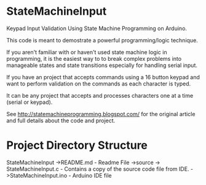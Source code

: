 # StateMachineInput

Keypad Input Validation Using State Machine Programming on Arduino.

This code is meant to demostrate a powerful programming/logic technique.

If you aren't familiar with or haven't used state machine logic in programming, it is the 
easiest way to to break complex problems into manageable states and state transitions 
especially for handling serial input.

If you have an project that accepts commands using a 16 button keypad and want to 
perform validation on the commands as each character is typed.

It can be any project that accepts and processes characters one at a time (serial or keypad).

See http://statemachineprogramming.blogspot.com/ for the original article and full details about the code and project.

# Project Directory Structure

StateMachineInput
->README.md - Readme File
->source -> StateMachineInput.c - Contains a copy of the source code file from IDE.
->StateMachineInput.ino - Arduino IDE file
